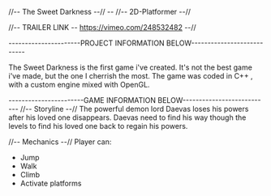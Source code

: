//-- The Sweet Darkness --// -- //-- 2D-Platformer --//

//-- TRAILER LINK -- https://vimeo.com/248532482 --//


----------------------PROJECT INFORMATION BELOW---------------------------

The Sweet Darkness is the first game i've created. It's not the best game i've made, but the one I cherrish the most.
The game was coded in C++ , with a custom engine mixed with OpenGL.

-----------------------GAME INFORMATION BELOW---------------------------
//-- Storyline --//
The powerful demon lord Daevas loses his powers after his loved one disappears. 
Daevas need to find his way though the levels to find his loved one back to regain his powers.


//-- Mechanics --//
Player can:
- Jump
- Walk
- Climb
- Activate platforms

